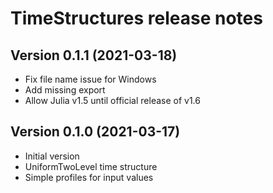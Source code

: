 TimeStructures release notes
===================================

Version 0.1.1 (2021-03-18)
--------------------------
* Fix file name issue for Windows
* Add missing export
* Allow Julia v1.5 until official release of v1.6


Version 0.1.0 (2021-03-17)
--------------------------
* Initial version
* UniformTwoLevel time structure
* Simple profiles for input values